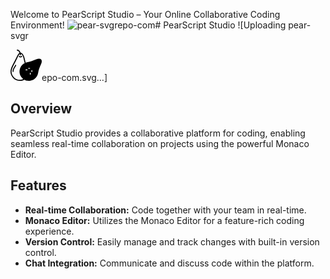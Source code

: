Welcome to PearScript Studio – Your Online Collaborative Coding Environment!
![pear-svgrepo-com](https://github.com/BAL17/PearScriptStudio/assets/126348686/e862f193-5889-438e-8a34-c12f17d0d9eb)# PearScript Studio
![Uploading pear-svgr<?xml version="1.0" encoding="iso-8859-1"?>
<!-- Uploaded to: SVG Repo, www.svgrepo.com, Generator: SVG Repo Mixer Tools -->
<svg fill="#000000" height="50px" width="50px" version="1.1" id="Layer_1" xmlns="http://www.w3.org/2000/svg" xmlns:xlink="http://www.w3.org/1999/xlink" 
	 viewBox="0 0 503.648 503.648" xml:space="preserve">
<g>
	<g>
		<g>
			<path d="M88.049,245.682c-4.046-2.275-9.166-0.839-11.432,3.198c-7.621,13.555-15.687,26.867-23.997,39.558
				c-12.456,19.062-19.045,41.22-19.045,64.101c0,4.633,3.752,8.393,8.393,8.393c4.642,0,8.393-3.76,8.393-8.393
				c0-19.607,5.64-38.593,16.308-54.91c8.511-13.01,16.77-26.641,24.584-40.515C93.521,253.068,92.086,247.956,88.049,245.682z"/>
			<path d="M185.279,102.838c-3.45-3.072-8.754-2.787-11.843,0.68c-6.362,7.118-18.684,7.126-25.046,0.017
				c-3.08-3.466-8.385-3.752-11.852-0.663c-3.45,3.089-3.743,8.393-0.655,11.852c6.362,7.118,15.486,11.188,25.029,11.188
				c9.56,0,18.692-4.088,25.046-11.222C189.047,111.223,188.745,105.927,185.279,102.838z"/>
			<path d="M491.99,156.726c-15.234-15.217-42.689-15.444-77.253-0.663c-53.617,22.914-102.61,38.845-149.781,48.716
				c-6.941,1.452-13.723,3.399-20.329,5.783c-4.255-14.84-8.268-31.945-12.162-48.724c-4.423-19.095-8.603-37.133-12.54-48.43
				c-13.858-39.684-33.977-61.902-56.773-62.934c-8.889-29.948-29.469-50.461-54.037-50.461c-4.642,0-8.393,3.76-8.393,8.393
				s3.752,8.393,8.393,8.393c16.031,0,30.275,15.301,37.309,37.057c-17.215,8.108-29.654,29.276-39.776,50.142
				c-23.67,48.766-46.021,94.829-72.007,141.388C20.253,271.163,0,321.448,0,352.537c0,42.932,18.356,83.985,50.386,112.632
				c28.076,25.113,63.219,38.467,100.453,38.467c5.808,0,11.684-0.327,17.584-0.99c19.364-2.157,37.771-8.192,54.91-17.618
				c22.503,12.338,47.658,18.533,72.83,18.533c32.953,0,65.905-10.584,92.865-31.778c30.359-23.871,50.344-57.78,56.286-95.475
				c6.866-43.646,21.059-87.376,43.411-133.691C507.426,203.839,508.592,173.337,491.99,156.726z M227.639,217.999
				c-2.526,1.284-5.019,2.644-7.47,4.079c-1.049,0.604-2.107,1.209-3.139,1.847c-2.249,1.385-4.44,2.845-6.614,4.348
				c-1.1,0.764-2.216,1.494-3.29,2.275c-2.157,1.578-4.247,3.248-6.32,4.944c-0.965,0.781-1.956,1.519-2.904,2.333
				c-2.946,2.526-5.825,5.162-8.595,7.932c-3.517,3.517-6.757,7.202-9.871,10.97c-0.713,0.881-1.393,1.779-2.09,2.669
				c-2.577,3.273-5.011,6.631-7.286,10.064c-0.394,0.604-0.806,1.2-1.192,1.805c-22.704,35.353-29.578,78.403-19.036,118.935
				c0.571,2.233,1.242,4.432,1.905,6.639c0.537,1.737,1.108,3.467,1.712,5.196c3.416,9.913,7.848,19.389,13.262,28.353
				c7.495,12.867,17.509,24.777,29.939,35.647c1.872,1.645,3.626,3.391,5.598,4.961c0.05,0.042,0.118,0.084,0.168,0.126
				c1.528,1.225,3.089,2.392,4.667,3.534c-12.834,5.943-26.423,9.736-40.524,11.314c-38.778,4.339-76.128-7.487-104.985-33.314
				c-28.462-25.457-44.787-61.952-44.787-100.117c0-26.565,18.877-74.542,32.508-98.967c26.221-46.986,48.682-93.26,72.452-142.244
				c10.274-21.177,19.557-34.237,28.513-40.23c0.529,4.172,0.823,8.469,0.823,12.85c0,4.633,3.752,8.393,8.393,8.393
				s8.393-3.76,8.393-8.393c0-5.481-0.386-10.802-1.049-15.964c13.623,3.878,27.237,22.268,37.25,50.965
				c3.643,10.433,7.722,28.042,12.045,46.684c4.096,17.693,8.318,35.907,12.909,51.611
				C228.553,217.47,228.109,217.755,227.639,217.999z M251.526,335.154c-4.633,0-8.393-3.76-8.393-8.393
				c0-4.633,3.76-8.393,8.393-8.393s25.18,3.76,25.18,8.393C276.707,331.394,256.159,335.154,251.526,335.154z M294.408,310.293
				c-4.633,0-8.393-3.76-8.393-8.393s3.76-8.393,8.393-8.393s25.18,3.76,25.18,8.393S299.042,310.293,294.408,310.293z
				 M319.27,402.898c-4.633,0-8.393-3.76-8.393-8.393c0-4.633,3.76-25.18,8.393-25.18s8.393,20.547,8.393,25.18
				C327.663,399.137,323.903,402.898,319.27,402.898z M344.131,360.016c-4.633,0-8.393-3.76-8.393-8.393s3.76-25.18,8.393-25.18
				c4.633,0,8.393,20.547,8.393,25.18S348.764,360.016,344.131,360.016z"/>
		</g>
	</g>
</g>
</svg>epo-com.svg…]



## Overview

PearScript Studio provides a collaborative platform for coding, enabling seamless real-time collaboration on projects using the powerful Monaco Editor.

## Features

- **Real-time Collaboration:** Code together with your team in real-time.
- **Monaco Editor:** Utilizes the Monaco Editor for a feature-rich coding experience.
- **Version Control:** Easily manage and track changes with built-in version control.
- **Chat Integration:** Communicate and discuss code within the platform.

